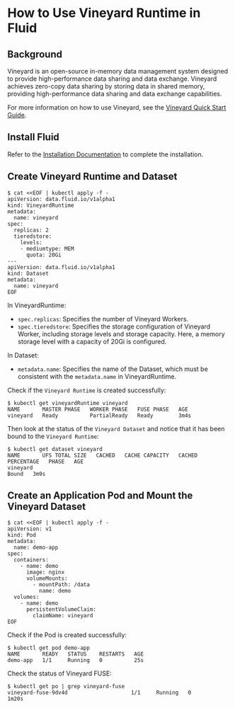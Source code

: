 # How to Use Vineyard Runtime in Fluid

## Background

Vineyard is an open-source in-memory data management system designed to provide high-performance data sharing and data exchange. Vineyard achieves zero-copy data sharing by storing data in shared memory, providing high-performance data sharing and data exchange capabilities.

For more information on how to use Vineyard, see the [Vineyard Quick Start Guide](https://v6d.io/notes/getting-started.html).

## Install Fluid

Refer to the [Installation Documentation](../../userguide/install.md) to complete the installation.

## Create Vineyard Runtime and Dataset

```shell
$ cat <<EOF | kubectl apply -f -
apiVersion: data.fluid.io/v1alpha1
kind: VineyardRuntime
metadata:
  name: vineyard
spec:
  replicas: 2
  tieredstore:
    levels:
    - mediumtype: MEM
      quota: 20Gi
---
apiVersion: data.fluid.io/v1alpha1
kind: Dataset
metadata:
  name: vineyard
EOF
```

In VineyardRuntime:

- `spec.replicas`: Specifies the number of Vineyard Workers.
- `spec.tieredstore`: Specifies the storage configuration of Vineyard Worker, including storage levels and storage capacity. Here, a memory storage level with a capacity of 20Gi is configured.

In Dataset:

- `metadata.name`: Specifies the name of the Dataset, which must be consistent with the `metadata.name` in VineyardRuntime.

Check if the `Vineyard Runtime` is created successfully:

```shell
$ kubectl get vineyardRuntime vineyard 
NAME       MASTER PHASE   WORKER PHASE   FUSE PHASE   AGE
vineyard   Ready          PartialReady   Ready        3m4s
```

Then look at the status of the `Vineyard Dataset` and notice that it has been bound to the `Vineyard Runtime`:

```shell
$ kubectl get dataset vineyard
NAME       UFS TOTAL SIZE   CACHED   CACHE CAPACITY   CACHED PERCENTAGE   PHASE   AGE
vineyard                                                                  Bound   3m9s
```

## Create an Application Pod and Mount the Vineyard Dataset

```shell
$ cat <<EOF | kubectl apply -f -
apiVersion: v1
kind: Pod
metadata:
  name: demo-app
spec:
  containers:
    - name: demo
      image: nginx
      volumeMounts:
        - mountPath: /data
          name: demo
  volumes:
    - name: demo
      persistentVolumeClaim:
        claimName: vineyard
EOF
```

Check if the Pod is created successfully:

```shell
$ kubectl get pod demo-app
NAME       READY   STATUS    RESTARTS   AGE
demo-app   1/1     Running   0          25s
```

Check the status of Vineyard FUSE:

```shell
$ kubectl get po | grep vineyard-fuse
vineyard-fuse-9dv4d                    1/1     Running   0               1m20s
```
